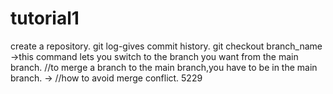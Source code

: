 # tutorial1
create a repository.
git log-gives commit history.
git checkout branch_name ->this command lets you switch to the branch you want from the main branch.
//to merge a branch to the main branch,you have to be in the main branch.
->
//how to avoid merge conflict.
5229
